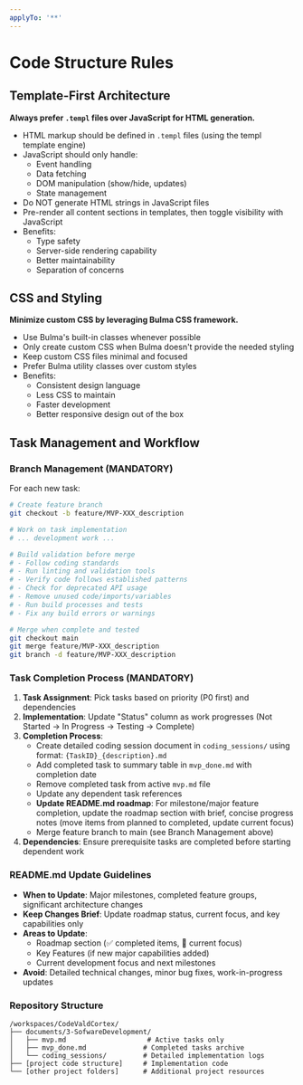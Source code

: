 ```yaml
---
applyTo: '**'
---
```


# Code Structure Rules

## Template-First Architecture

**Always prefer `.templ` files over JavaScript for HTML generation.**

- HTML markup should be defined in `.templ` files (using the templ template engine)
- JavaScript should only handle:
  - Event handling
  - Data fetching
  - DOM manipulation (show/hide, updates)
  - State management
- Do NOT generate HTML strings in JavaScript files
- Pre-render all content sections in templates, then toggle visibility with JavaScript
- Benefits:
  - Type safety
  - Server-side rendering capability
  - Better maintainability
  - Separation of concerns

## CSS and Styling

**Minimize custom CSS by leveraging Bulma CSS framework.**

- Use Bulma's built-in classes whenever possible
- Only create custom CSS when Bulma doesn't provide the needed styling
- Keep custom CSS files minimal and focused
- Prefer Bulma utility classes over custom styles
- Benefits:
  - Consistent design language
  - Less CSS to maintain
  - Faster development
  - Better responsive design out of the box

## Task Management and Workflow

### Branch Management (MANDATORY)
For each new task:
```bash
# Create feature branch
git checkout -b feature/MVP-XXX_description

# Work on task implementation
# ... development work ...

# Build validation before merge
# - Follow coding standards
# - Run linting and validation tools
# - Verify code follows established patterns
# - Check for deprecated API usage
# - Remove unused code/imports/variables
# - Run build processes and tests
# - Fix any build errors or warnings

# Merge when complete and tested
git checkout main
git merge feature/MVP-XXX_description
git branch -d feature/MVP-XXX_description
```

### Task Completion Process (MANDATORY)
1. **Task Assignment**: Pick tasks based on priority (P0 first) and dependencies
2. **Implementation**: Update "Status" column as work progresses (Not Started → In Progress → Testing → Complete)
3. **Completion Process**:
   - Create detailed coding session document in `coding_sessions/` using format: `{TaskID}_{description}.md`
   - Add completed task to summary table in `mvp_done.md` with completion date
   - Remove completed task from active `mvp.md` file
   - Update any dependent task references
   - **Update README.md roadmap**: For milestone/major feature completion, update the roadmap section with brief, concise progress notes (move items from planned to completed, update current focus)
   - Merge feature branch to main (see Branch Management above)
4. **Dependencies**: Ensure prerequisite tasks are completed before starting dependent work

### README.md Update Guidelines
- **When to Update**: Major milestones, completed feature groups, significant architecture changes
- **Keep Changes Brief**: Update roadmap status, current focus, and key capabilities only
- **Areas to Update**: 
  - Roadmap section (✅ completed items, 🔄 current focus)
  - Key Features (if new major capabilities added)
  - Current development focus and next milestones
- **Avoid**: Detailed technical changes, minor bug fixes, work-in-progress updates

### Repository Structure
```
/workspaces/CodeValdCortex/
├── documents/3-SofwareDevelopment/
│   ├── mvp.md                    # Active tasks only
│   ├── mvp_done.md              # Completed tasks archive
│   └── coding_sessions/         # Detailed implementation logs
├── [project code structure]     # Implementation code
└── [other project folders]      # Additional project resources
```

